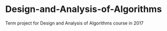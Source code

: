 # Design-and-Analysis-of-Algorithms
Term project for Design and Analysis of Algorithms course in 2017
